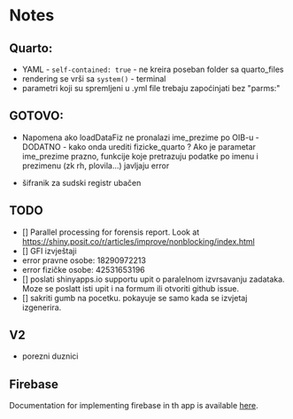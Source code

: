 # Notes

## Quarto:

-   YAML - `self-contained: true` - ne kreira poseban folder sa quarto_files
-   rendering se vrši sa `system()` - terminal
-   parametri koji su spremljeni u .yml file trebaju zapoćinjati bez "parms:"

## GOTOVO:

-   Napomena ako loadDataFiz ne pronalazi
ime_prezime po OIB-u - DODATNO - kako onda urediti fizicke_quarto ? Ako je parametar ime_prezime prazno, funkcije koje pretrazuju podatke po imenu i prezimenu (zk rh, plovila...) javljaju error

- šifranik za sudski registr ubačen

## TODO

- [] Parallel processing for forensis report. Look at https://shiny.posit.co/r/articles/improve/nonblocking/index.html
- [] GFI izvještaji
- error pravne osobe: 18290972213
- error fizičke osobe: 42531653196
- [] poslati shinyapps.io supportu upit o paralelnom izvrsavanju zadataka. Moze se poslatt isti upit i na formum ili otvoriti github issue.
- [] sakriti gumb na pocetku. pokayuje se samo kada se izvjetaj izgenerira.

## V2

-   porezni duznici

## Firebase

Documentation for implementing firebase in th app is available [here](https://firebase.john-coene.com/).
